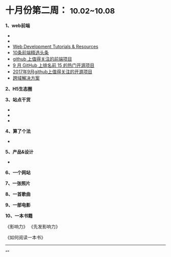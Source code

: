 
# 十月份第二周： <small>10.02~10.08</small>

__1、web前端__    
    
- []()   
- []()   
- [Web Development Tutorials & Resources](https://tutorialzine.com/articles)   
- [10条前端精选头条](http://www.10tiao.com/channel/index?type=264&name=web)   
- [github 上值得关注的前端项目](http://www.10tiao.com/html/564/201707/2650211085/1.html)   
- [9 月 GitHub 上排名前 15 的热门开源项目](http://www.10tiao.com/html/564/201709/2650212374/2.html)   
- [2017年9月github上值得关注的开源项目](http://www.jianshu.com/p/09296562b922)   
- [跨域解决方案](http://www.jianshu.com/p/d5d1ce01b986)   
 
__2、H5生态圈__      

 
__3、站点干货__    

- []()   
- []()   
- []()   


__4、算了个法__     

- []()   

__5、产品&设计__        

- []()   

__6、一个网站__


__7、一张照片__   
 

__8、一首歌曲__  


__9、一部电影__   
 

__10、一本书籍__ 

《影响力》
《先发影响力》

《如何阅读一本书》

-------------------

“”

